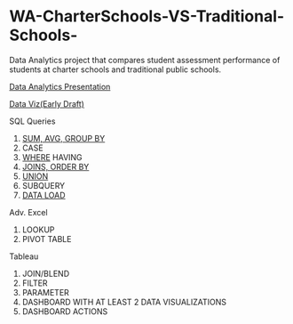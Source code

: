# WA-CharterSchools-VS-Traditional-Schools-
Data Analytics project that compares student assessment performance of students at charter schools and traditional public schools. 

[Data Analytics Presentation](https://docs.google.com/presentation/d/1_QL5b7aTTEi5yFkKXS56Iv8EFxPqG0RxXF8AZkqt5nI/edit#slide=id.g57048da5b0_0_15)

[Data Viz(Early Draft)](https://public.tableau.com/profile/amanda1029#!/vizhome/schoolperformance2/Dashboard2?publish=yes)



SQL Queries
1. [SUM, AVG, GROUP BY](https://github.com/amartin54/WA-CharterSchools-VS-Traditional-Schools-/blob/master/SQL_Queries/SUM%2C%20AVG%2C%20GROUP%20BY)
2. CASE
3. [WHERE](https://github.com/amartin54/WA-CharterSchools-VS-Traditional-Schools-/blob/master/SQL_Queries/WHERE) HAVING 
4. [JOINS, ORDER BY](https://github.com/amartin54/WA-CharterSchools-VS-Traditional-Schools-/blob/master/SQL_Queries/JOINS%20and%20ORDER%20BY)
5. [UNION](https://github.com/amartin54/WA-CharterSchools-VS-Traditional-Schools-/blob/master/SQL_Queries/UNION)
6. SUBQUERY
7. [DATA LOAD](https://github.com/amartin54/WA-CharterSchools-VS-Traditional-Schools-/blob/master/SQL_Queries/Loading_Data)

Adv. Excel
1. LOOKUP
2. PIVOT TABLE

Tableau 
1. JOIN/BLEND
2. FILTER
3. PARAMETER
4. DASHBOARD WITH AT LEAST 2 DATA VISUALIZATIONS 
5. DASHBOARD ACTIONS
